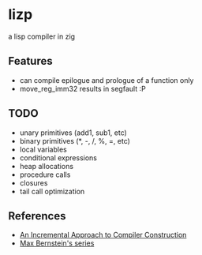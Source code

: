 # lizp

a lisp compiler in zig

## Features

-   can compile epilogue and prologue of a function only
-   move_reg_imm32 results in segfault :P

## TODO

-   unary primitives (add1, sub1, etc)
-   binary primitives (\*, -, /, %, =, etc)
-   local variables
-   conditional expressions
-   heap allocations
-   procedure calls
-   closures
-   tail call optimization

## References

-   [An Incremental Approach to Compiler Construction](https://github.com/namin/inc/blob/master/docs/paper.pdf?raw=true)
-   [Max Bernstein's series](https://bernsteinbear.com/blog/compiling-a-lisp-0/)
